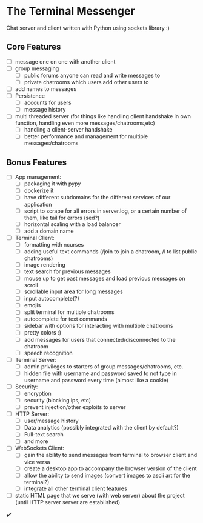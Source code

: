 # The Terminal Messenger #

Chat server and client written with Python using sockets library :)

## Core Features ##
- [ ] message one on one with another client
- [ ] group messaging
	- [ ] public forums anyone can read and write messages to
	- [ ] private chatrooms which users add other users to
- [ ] add names to messages
- [ ] Persistence
	- [ ] accounts for users
	- [ ] message history
- [ ] multi threaded server (for things like handling client handshake in own function, handling even more messages/chatrooms,etc)
	- [ ] handling a client-server handshake
	- [ ] better performance and management for multiple messages/chatrooms

## Bonus Features ##
- [ ] App management:
	- [ ] packaging it with pypy
	- [ ] dockerize it 
	- [ ] have different subdomains for the different services of our application
	- [ ] script to scrape for all errors in server.log, or a certain number of them, like tail for errors (sed?)
	- [ ] horizontal scaling with a load balancer
	- [ ] add a domain name
- [ ] Terminal Client:
	- [ ] formatting with ncurses
	- [ ] adding useful text commands (/join to join a chatroom, /l to list public chatrooms)
	- [ ] image rendering 
	- [ ] text search for previous messages
	- [ ] mouse up to get past messages and load previous messages on scroll
	- [ ] scrollable input area for long messages
	- [ ] input autocomplete(?)
	- [ ] emojis
	- [ ] split terminal for multiple chatrooms
	- [ ] autocomplete for text commands
	- [ ] sidebar with options for interacting with multiple chatrooms
	- [ ] pretty colors :)
	- [ ] add messages for users that connected/disconnected to the chatroom
	- [ ] speech recognition
- [ ] Terminal Server:
	- [ ] admin privileges to starters of group messages/chatrooms, etc.
	- [ ] hidden file with username and password saved to not type in username and password every time (almost like a cookie)
- [ ] Security:
	- [ ] encryption
	- [ ] security (blocking ips, etc)
	- [ ] prevent injection/other exploits to server
- [ ] HTTP Server:
	- [ ] user/message history
	- [ ] Data analytics (possibly integrated with the client by default?)
	- [ ] Full-text search
	- [ ] and more
- [ ] WebSockets Client:
	- [ ] gain the ability to send messages from terminal to browser client and vice versa
	- [ ] create a desktop app to accompany the browser version of the client
	- [ ] allow the ability to send images (convert images to ascii art for the terminal?)
	- [ ] integrate all other terminal client features
- [ ] static HTML page that we serve (with web server) about the project (until HTTP server server are established)

:heavy_check_mark: